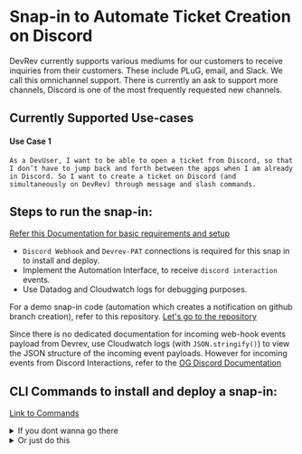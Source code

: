 # Snap-in to Automate Ticket Creation on Discord 
DevRev currently supports various mediums for our customers to receive inquiries from their customers. These include PLuG, email, and Slack. We call this omnichannel support. There is currently an ask to support more channels, Discord is one of the most frequently requested new channels.

## Currently Supported Use-cases
#### Use Case 1
```
As a DevUser, I want to be able to open a ticket from Discord, so that I don’t have to jump back and forth between the apps when I am already in Discord. So I want to create a ticket on Discord (and simultaneously on DevRev) through message and slash commands.
```
## Steps to run the snap-in:

[Refer this Documentation for basic requirements and setup](https://docs.google.com/document/d/1U7_6TgE9P18NGkz_9Zb9bQiukQ0-KdjayvOxG28H4qU/edit#heading=h.ufym6jrip4vw)

* `Discord Webhook` and `Devrev-PAT` connections is required for this snap in to install and deploy.
* Implement the Automation Interface, to receive `discord interaction` events.
* Use Datadog and Cloudwatch logs for debugging purposes.
	
For a demo snap-in code (automation which creates a notification on github branch creation), refer to this repository.
[Let's go to the repository](https://github.com/devrev/flow-lambda-poc)

Since there is no dedicated documentation for incoming web-hook events payload from Devrev, use Cloudwatch logs (with `JSON.stringify()`) to view the JSON structure of the incoming event payloads. However for incoming events from Discord Interactions, refer to the [OG Discord Documentation](https://discord.com/developers/docs/interactions/receiving-and-responding#interactions)

## CLI Commands to install and deploy a snap-in:
[Link to Commands](https://docs.google.com/document/d/1IcD_Tm3d8s9NRv4A-3RdGz58rdd2lQwOcp8xTAdWtj8/edit?usp=sharing)

<details>
<summary markdown="span">If you dont wanna go there</summary>

#### Devrev-CLI Authentication
devrev profiles authenticate --env dev --org flow-test --usr i-vedansh.srivastava@devrev.ai (only once for a single session)

#### Create tar.gz Archive of the Files
tar -cvzf output.tar.gz ticket-status-update/

#### Create Snap In Package
devrev snap_in_package create-one --slug dev0_snapin --name Dev0  --description "discord ticket creation" | jq .

*(choose a unique slug)*

#### Create Snap In Version 
devrev snap_in_version create-one --manifest manifest.yaml --package don:integration:dvrv-us-1:devo/fOFb0IdZ:snap_in_package/5b55aae8-daa2-49e2-b8d2-8cb939a90ef0 --archive output.tar.gz | jq . 

*(package id “don:integration:dvrv-us-1:devo/fOFb0IdZ:snap_in_package/5b55aae8-daa2-49e2-b8d2-8cb939a90ef0” is received as an output from snap in package creation)*

#### Snap in draft
devrev snap_in draft --snap_in_version don:integration:dvrv-us-1:devo/fOFb0IdZ:snap_in_package/5b55aae8-daa2-49e2-b8d2-8cb939a90ef0:snap_in_version/723ed6f8-6f27-4f71-9d6f-533887a49773 | jq . 

*(version id “don:integration:dvrv-us-1:devo/fOFb0IdZ:snap_in_package/5b55aae8-daa2-49e2-b8d2-8cb939a90ef0:snap_in_version/723ed6f8-6f27-4f71-9d6f-533887a4977” is received as an output from snap in version creation)*

#### Updating Snap-in with global inputs (if any)
devrev snap_in update don:integration:dvrv-us-1:devo/fOFb0IdZ:snap_in/092dac20-f8b5-46ba-92a0-8ff59a21cf74 (to establish connections with Devrev and third-party applications)

*(“don:integration:dvrv-us-1:devo/fOFb0IdZ:snap_in/092dac20-f8b5-46ba-92a0-8ff59a21cf74” is received from draft creation)*

#### Snap In deployment
devrev snap_in deploy don:integration:dvrv-us-1:devo/fOFb0IdZ:snap_in/092dac20-f8b5-46ba-92a0-8ff59a21cf74 

*(“don:integration:dvrv-us-1:devo/fOFb0IdZ:snap_in/092dac20-f8b5-46ba-92a0-8ff59a21cf74” is received post updating the snap in)*

</details>

<details>
<summary markdown="span">Or just do this</summary>
<br>

Open `snapin-DiscordTicketCreation/snapin-discord-ticket-creation/runsnap.sh` in your text editor and set your own `devrev_id` variable.
```
cd snapin-ticket-status/
bash runsnap.sh
```
Every partition in script is a step of snap-in deployment in this [doc](https://docs.google.com/document/d/1IcD_Tm3d8s9NRv4A-3RdGz58rdd2lQwOcp8xTAdWtj8/edit)

Running it like _sh runsnap.sh_ will most likely give an error.
</details>
